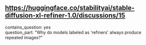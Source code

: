 ## https://huggingface.co/stabilityai/stable-diffusion-xl-refiner-1.0/discussions/15

contains_question: yes  
question_part: "Why do models labeled as 'refiners' always produce repeated images?"
